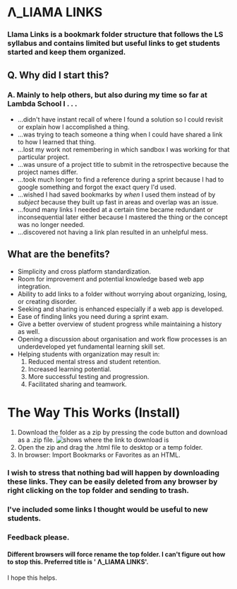 # Λ_LlAMA LINKS

### Llama Links is a bookmark folder structure that follows the LS syllabus and contains limited but useful links to get students started and keep them organized.

## Q. Why did I start this?

### A. Mainly to help others, but also during my time so far at Lambda School I . . . 
*  ...didn't have instant recall of where I found a solution so I could revisit or explain how I accomplished a thing.
*  ...was trying to teach someone a thing when I could have shared a link to how I learned that thing.
*  ...lost my work not remembering in which sandbox I was working for that particular project.
*  ...was unsure of a project title to submit in the retrospective because the project names differ. 
*  ...took much longer to find a reference during a sprint because I had to google something and forgot the exact query I'd used.
*  ...wished I had saved bookmarks by *when* I used them instead of by *subject* because they built up fast in areas and overlap was an issue.
*  ...found many links I needed at a certain time became redundant or inconsequential later either because I mastered the thing or the concept was no longer needed.
*  ...discovered not having a link plan resulted in an unhelpful mess.

## What are the benefits?

*  Simplicity and cross platform standardization.
*  Room for improvement and potential knowledge based web app integration.
*  Ability to add links to a folder without worrying about organizing, losing, or creating disorder.
*  Seeking and sharing is enhanced especially if a web app is developed.
*  Ease of finding links you need during a sprint exam.
*  Give a better overview of student progress while maintaining a history as well.
*  Opening a discussion about organisation and work flow processes is an underdeveloped yet fundamental learning skill set.
*  Helping students with organization may result in:
      1. Reduced mental stress and student retention.
      1. Increased learning potential.
      1. More successful testing and progression.
      1. Facilitated sharing and teamwork.

# The Way This Works (Install)

1. Download the folder as a zip by pressing the code button and download as a .zip file.
![shows where the link to download is](https://github.com/somersgreg/Lambda-Links/blob/master/github%20code%20link.com.png)
1. Open the zip and drag the .html file to desktop or a temp folder.
1. In browser: Import Bookmarks or Favorites as an HTML.

### I wish to stress that nothing bad will happen by downloading these links. They can be easily deleted from any browser by right clicking on the top folder and sending to trash.
### I've included some links I thought would be useful to new students.
### Feedback please.
#### Different browsers will force rename the top folder.  I can't figure out how to stop this.  Preferred title is ' Λ_LlAMA LINKS'. 

I hope this helps. 
